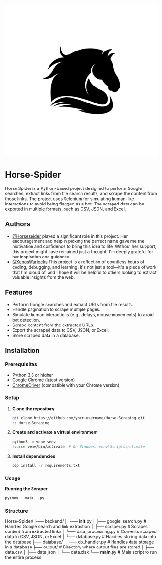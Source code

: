 ![Logo](assets/logo.png)
#                                                                                     Horse-Spider
Horse Spider is a Python-based project designed to perform Google searches, extract links from the search results, and scrape the content from those links. The project uses Selenium for simulating human-like interactions to avoid being flagged as a bot. The scraped data can be exported in multiple formats, such as CSV, JSON, and Excel.

## Authors

- [@Horsespider](https://github.com/Horsespider) played a significant role in this project. Her encouragement and help in picking the perfect name gave me the motivation and confidence to bring this idea to life. Without her support, this project might have remained just a thought. I'm deeply grateful for her inspiration and guidance.
- [@XenosWarlocks](https://www.github.com/XenosWarlocks) This project is a reflection of countless hours of coding, debugging, and learning. It's not just a tool—it's a piece of work that I'm proud of, and I hope it will be helpful to others looking to extract valuable insights from the web.


## Features

- Perform Google searches and extract URLs from the results.
- Handle pagination to scrape multiple pages.
- Simulate human interactions (e.g., delays, mouse movements) to avoid bot detection.
- Scrape content from the extracted URLs.
- Export the scraped data to CSV, JSON, or Excel.
- Store scraped data in a database.

## Installation

### Prerequisites

- Python 3.8 or higher
- Google Chrome (latest version)
- [ChromeDriver](https://sites.google.com/chromium.org/driver/) (compatible with your Chrome version)

### Setup

1. **Clone the repository**

   ```bash
   git clone https://github.com/your-username/Horse-Scraping.git
   cd Horse-Scraping
   ```

2. **Create and activate a virtual environment**
   ```bash
   python3 -m venv venv
   source venv/bin/activate  # On Windows: venv\Scripts\activate
   ```
   
3. **Install dependencies**
   ```bash
   pip install -r requirements.txt
   ```


### Usage
**Running the Scraper**
   ```bash
   python __main__.py
   ```

### Structure
Horse-Spider/
├── backend/
│   ├── __init__.py
│   ├── google_search.py       # Handles Google search and link extraction
│   ├── scraper.py             # Scrapes content from extracted links
│   └── data_processing.py     # Converts scraped data to CSV, JSON, or Excel
│   └── database.py            # Handles storing data into the database
├── database/
│   └── db_handler.py          # Handles data storage in a database
├── output/                    # Directory where output files are stored
│   ├── data.csv
│   ├── data.json
│   └── data.xlsx
└── __main__.py                # Main script to run the entire process

